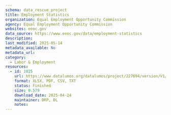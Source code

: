 ```yaml
---
schema: data_rescue_project 
title: Employment Statistics
organization: Equal Employment Opportunity Commission
agency: Equal Employment Opportunity Commission
websites: eeoc.gov
data_source: https://www.eeoc.gov/data/employment-statistics
description: 
last_modified: 2025-05-14
metadata_available: No
metadata_url: 
category:
  - Labor & Employment 
resources:
  - id: 1025
    url: https://www.datalumos.org/datalumos/project/227694/version/V1/view
    format: XLSX, PDF, CSV, TXT
    status: Finished
    size: 0.579
    download_date: 2025-04-24
    maintainer: DRP, DL
    notes: 
---
```

